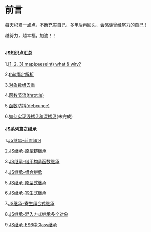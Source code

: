 # 前言

每天积累一点点，不断充实自己，多年后再回头，会感谢曾经努力的自己！

越努力，越幸福，加油！！
<br/><br/> 

#### JS知识点汇总

1.[[1, 2, 3].map(paeseInt) what & why?](https://github.com/fuhangyy/JavaScrip-Blog/issues/1)

2.[this绑定解析](https://github.com/fuhangyy/JavaScrip-Blog/issues/2)

3.[对象数组去重](https://github.com/fuhangyy/JavaScrip-Blog/issues/3)

4.[函数节流(throttle)](https://github.com/fuhangyy/JavaScrip-Blog/issues/13)

5.[函数防抖(debounce)](https://github.com/fuhangyy/JavaScrip-Blog/issues/15)

6.[如何实现浅拷贝和深拷贝](https://github.com/fuhangyy/JavaScrip-Blog/issues/14)(未完成)

#### JS系列篇之继承

1.[JS继承-前置知识](https://github.com/fuhangyy/JavaScrip-Blog/issues/4)

2.[JS继承-原型链继承](https://github.com/fuhangyy/JavaScrip-Blog/issues/5)

3.[JS继承-借用构造函数继承](https://github.com/fuhangyy/JavaScrip-Blog/issues/6)

4.[JS继承-组合继承](https://github.com/fuhangyy/JavaScrip-Blog/issues/7)

5.[JS继承-原型式继承](https://github.com/fuhangyy/JavaScrip-Blog/issues/8)

6.[JS继承-寄生式继承](https://github.com/fuhangyy/JavaScrip-Blog/issues/9) 

7.[JS继承-寄生组合式继承](https://github.com/fuhangyy/JavaScrip-Blog/issues/10) 

8.[JS继承-混入方式继承多个对象](https://github.com/fuhangyy/JavaScrip-Blog/issues/11) 

9.[JS继承-ES6中Class继承](https://github.com/fuhangyy/JavaScrip-Blog/issues/12) 


